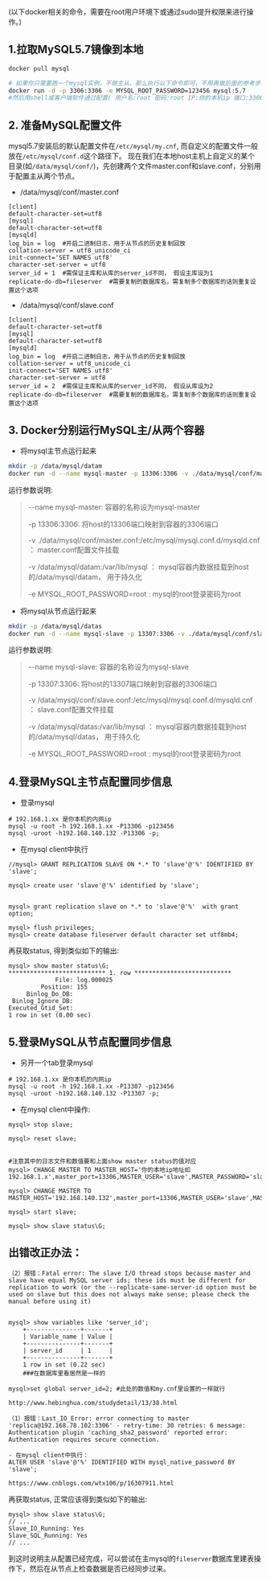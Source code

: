 (以下docker相关的命令，需要在root用户环境下或通过sudo提升权限来进行操作。)

## 1.拉取MySQL5.7镜像到本地

```bash
docker pull mysql

# 如果你只需要跑一个mysql实例，不做主从，那么执行以下命令即可，不用再做后面的参考步骤:
docker run -d -p 3306:3306 -e MYSQL_ROOT_PASSWORD=123456 mysql:5.7
#然后用shell或客户端软件通过配置( 用户名:root 密码:root IP:你的本机ip 端口:3306)来登录即可
```

## 2. 准备MySQL配置文件

mysql5.7安装后的默认配置文件在`/etc/mysql/my.cnf`, 而自定义的配置文件一般放在`/etc/mysql/conf.d`这个路径下。
现在我们在本地host主机上自定义的某个目录(如`/data/mysql/conf/`)，先创建两个文件master.conf和slave.conf，分别用于配置主从两个节点。
- /data/mysql/conf/master.conf
```
[client]
default-character-set=utf8
[mysql]
default-character-set=utf8
[mysqld]
log_bin = log  #开启二进制日志，用于从节点的历史复制回放
collation-server = utf8_unicode_ci
init-connect='SET NAMES utf8'
character-set-server = utf8
server_id = 1  #需保证主库和从库的server_id不同， 假设主库设为1
replicate-do-db=fileserver  #需要复制的数据库名，需复制多个数据库的话则重复设置这个选项
```
- /data/mysql/conf/slave.conf
```
[client]
default-character-set=utf8
[mysql]
default-character-set=utf8
[mysqld]
log_bin = log  #开启二进制日志，用于从节点的历史复制回放
collation-server = utf8_unicode_ci
init-connect='SET NAMES utf8'
character-set-server = utf8
server_id = 2  #需保证主库和从库的server_id不同， 假设从库设为2
replicate-do-db=fileserver  #需要复制的数据库名，需复制多个数据库的话则重复设置这个选项
```
## 3. Docker分别运行MySQL主/从两个容器

- 将mysql主节点运行起来
```bash
mkdir -p /data/mysql/datam
docker run -d --name mysql-master -p 13306:3306 -v ./data/mysql/conf/master.conf:/etc/mysql/mysql.conf.d/mysqld.cnf -v ./data/mysql/datam:/var/lib/mysql  -e MYSQL_ROOT_PASSWORD=root mysql
```
运行参数说明:
>--name mysql-master: 容器的名称设为mysql-master
>
>-p 13306:3306: 将host的13306端口映射到容器的3306端口
>
>-v ./data/mysql/conf/master.conf:/etc/mysql/mysql.conf.d/mysqld.cnf ： master.conf配置文件挂载
>
>-v /data/mysql/datam:/var/lib/mysql ： mysql容器内数据挂载到host的/data/mysql/datam， 用于持久化
>
>-e MYSQL_ROOT_PASSWORD=root : mysql的root登录密码为root

- 将mysql从节点运行起来
```bash
mkdir -p /data/mysql/datas
docker run -d --name mysql-slave -p 13307:3306 -v ./data/mysql/conf/slave.conf:/etc/mysql/mysql.conf.d/mysqld.cnf -v ./data/mysql/datas:/var/lib/mysql  -e MYSQL_ROOT_PASSWORD=root mysql
```
运行参数说明:
>--name mysql-slave: 容器的名称设为mysql-slave
>
>-p 13307:3306: 将host的13307端口映射到容器的3306端口
>
>-v /data/mysql/conf/slave.conf:/etc/mysql/mysql.conf.d/mysqld.cnf ： slave.conf配置文件挂载
>
>-v /data/mysql/datas:/var/lib/mysql ： mysql容器内数据挂载到host的/data/mysql/datas， 用于持久化
>
>-e MYSQL_ROOT_PASSWORD=root : mysql的root登录密码为root

## 4.登录MySQL主节点配置同步信息

- 登录mysql
```
# 192.168.1.xx 是你本机的内网ip
mysql -u root -h 192.168.1.xx -P13306 -p123456
mysql -uroot -h192.168.140.132 -P13306 -p;

```
- 在mysql client中执行

```
//mysql> GRANT REPLICATION SLAVE ON *.* TO 'slave'@'%' IDENTIFIED BY 'slave';

mysql> create user 'slave'@'%' identified by 'slave';


mysql> grant replication slave on *.* to 'slave'@'%'  with grant option;

mysql> flush privileges;
mysql> create database fileserver default character set utf8mb4;
```
再获取status, 得到类似如下的输出:
```
mysql> show master status\G;
*************************** 1. row ***************************
             File: log.000025
         Position: 155
     Binlog_Do_DB: 
 Binlog_Ignore_DB: 
Executed_Gtid_Set: 
1 row in set (0.00 sec)
```
## 5.登录MySQL从节点配置同步信息

- 另开一个tab登录mysql

```shell
# 192.168.1.xx 是你本机的内网ip
mysql -u root -h 192.168.1.xx -P13307 -p123456
mysql -uroot -h192.168.140.132 -P13307 -p;

```
- 在mysql client中操作:

```
mysql> stop slave;

mysql> reset slave;


#注意其中的日志文件和数值要和上面show master status的值对应
mysql> CHANGE MASTER TO MASTER_HOST='你的本地ip地址如192.168.1.x',master_port=13306,MASTER_USER='slave',MASTER_PASSWORD='slave',MASTER_LOG_FILE='log.000025',MASTER_LOG_POS=155;

mysql> CHANGE MASTER TO MASTER_HOST='192.168.140.132',master_port=13306,MASTER_USER='slave',MASTER_PASSWORD='slave',MASTER_LOG_FILE='binlog.000002',MASTER_LOG_POS=0;

mysql> start slave;

mysql> show slave status\G;

```
## 出错改正办法：


```
（2）报错：Fatal error: The slave I/O thread stops because master and slave have equal MySQL server ids; these ids must be different for replication to work (or the --replicate-same-server-id option must be used on slave but this does not always make sense; please check the manual before using it)


mysql> show variables like 'server_id';
    +---------------+-------+
    | Variable_name | Value |
    +---------------+-------+
    | server_id     | 1     |
    +---------------+-------+
    1 row in set (0.22 sec)
    ###在数据库里看居然是一样的

mysql>set global server_id=2; #此处的数值和my.cnf里设置的一样就行

http://www.hebinghua.com/studydetail/13/38.html

（1）报错：Last_IO_Error: error connecting to master 'replica@192.168.78.102:3306' - retry-time: 30 retries: 6 message: Authentication plugin 'caching_sha2_password' reported error: Authentication requires secure connection.

- 在mysql client中执行：
ALTER USER 'slave'@'%' IDENTIFIED WITH mysql_native_password BY 'slave';

https://www.cnblogs.com/wtx106/p/16307911.html

```


再获取status, 正常应该得到类似如下的输出:
```
mysql> show slave status\G;
// ...
Slave_IO_Running: Yes 
Slave_SQL_Running: Yes 
// ...
```
到这时说明主从配置已经完成，可以尝试在主mysql的`fileserver`数据库里建表操作下，然后在从节点上检查数据是否已经同步过来。

